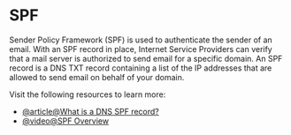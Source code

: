 # SPF

Sender Policy Framework (SPF) is used to authenticate the sender of an email. With an SPF record in place, Internet Service Providers can verify that a mail server is authorized to send email for a specific domain. An SPF record is a DNS TXT record containing a list of the IP addresses that are allowed to send email on behalf of your domain.

Visit the following resources to learn more:

- [@article@What is a DNS SPF record?](https://www.cloudflare.com/learning/dns/dns-records/dns-spf-record/)
- [@video@SPF Overview](https://www.youtube.com/watch?v=WFPYrAr1boU)
